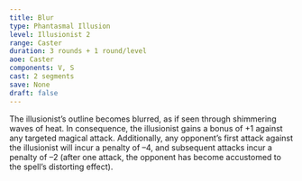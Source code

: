 ```yaml
---
title: Blur
type: Phantasmal Illusion
level: Illusionist 2
range: Caster
duration: 3 rounds + 1 round/level
aoe: Caster
components: V, S
cast: 2 segments
save: None
draft: false
---
```


The illusionist’s outline becomes blurred, as if seen through shimmering waves of heat. In consequence, the illusionist gains a bonus of +1 against any targeted magical attack. Additionally, any opponent’s first attack against the illusionist will incur a penalty of –4, and subsequent attacks incur a penalty of –2 (after one attack, the opponent has become accustomed to the spell’s distorting effect).
